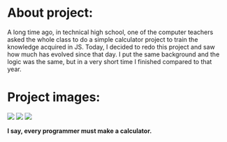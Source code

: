 # About project:

A long time ago, in technical high school, one of the computer teachers asked the whole class to do a simple calculator project to train the knowledge acquired in JS. Today, I decided to redo this project and saw how much has evolved since that day. I put the same background and the logic was the same, but in a very short time I finished compared to that year.

# Project images: 

<img src="./ImagensGithub/Calculator" />
<img src="./ImagensGithub/Exemplo" />
<img src="./ImagensGithub/ResultOfExemplo" />


**I say, every programmer must make a calculator.**


